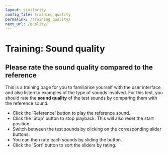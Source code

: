 ```yaml
---
layout: similarity
config_file: training_quality
permalink: /training_quality/
next_url: /quality/
---
```


# Training: Sound quality

## Please rate the sound quality compared to the reference

This is a training page for you to familiarise yourself with the user interface
and also listen to examples of the type of sounds involved. For this test, you
should rate the **sound quality** of the test sounds by comparing them with the reference
sound.

- Click the 'Reference' button to play the reference sound.
- Click the 'Stop' button to stop playback. This will also reset the start position.
- Switch between the test sounds by clicking on the corresponding slider buttons. 
- You can then rate each sounds by sliding the button.
- Click the 'Sort' button to sort the sliders by rating.
